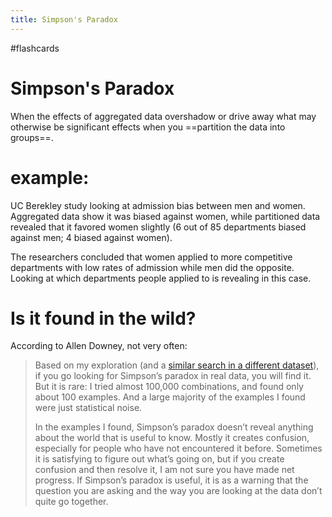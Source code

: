 ```yaml
---
title: Simpson's Paradox
---
```


#flashcards 

# Simpson's Paradox

When the effects of aggregated data overshadow or drive away what may otherwise be significant effects when you ==partition the data into groups==.
<!--SR:!2021-08-03,32,230--> 

# example: 
UC Berekley study looking at admission bias between men and women. Aggregated data show it was biased against women, while partitioned data revealed that it favored women slightly (6 out of 85 departments biased against men; 4 biased against women). 

The researchers concluded that women applied to more competitive departments with low rates of admission while men did the opposite. Looking at which departments people applied to is revealing in this case.

# Is it found in the wild?
According to Allen Downey, not very often:

> Based on my exploration (and a [similar search in a different dataset](https://arxiv.org/abs/1801.04385)), if you go looking for Simpson’s paradox in real data, you will find it. But it is rare: I tried almost 100,000 combinations, and found only about 100 examples. And a large majority of the examples I found were just statistical noise.
> 
> In the examples I found, Simpson’s paradox doesn’t reveal anything about the world that is useful to know. Mostly it creates confusion, especially for people who have not encountered it before. Sometimes it is satisfying to figure out what’s going on, but if you create confusion and then resolve it, I am not sure you have made net progress. If Simpson’s paradox is useful, it is as a warning that the question you are asking and the way you are looking at the data don’t quite go together.
